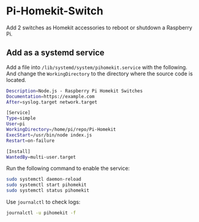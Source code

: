 # Pi-Homekit-Switch

Add 2 switches as Homekit accessories to reboot or shutdown a Raspberry Pi.

## Add as a systemd service

Add a file into `/lib/systemd/system/pihomekit.service` with the following. And change the `WorkingDirectory` to the directory where the source code is located.

```bash
Description=Node.js - Raspberry Pi Homekit Switches
Documentation=https://example.com
After=syslog.target network.target

[Service]
Type=simple
User=pi
WorkingDirectory=/home/pi/repo/Pi-Homekit
ExecStart=/usr/bin/node index.js  
Restart=on-failure

[Install]
WantedBy=multi-user.target
```

Run the following command to enable the service:

```bash
sudo systemctl daemon-reload
sudo systemctl start pihomekit
sudo systemctl status pihomekit
```

Use `journalctl` to check logs:

```bash
journalctl -u pihomekit -f
```